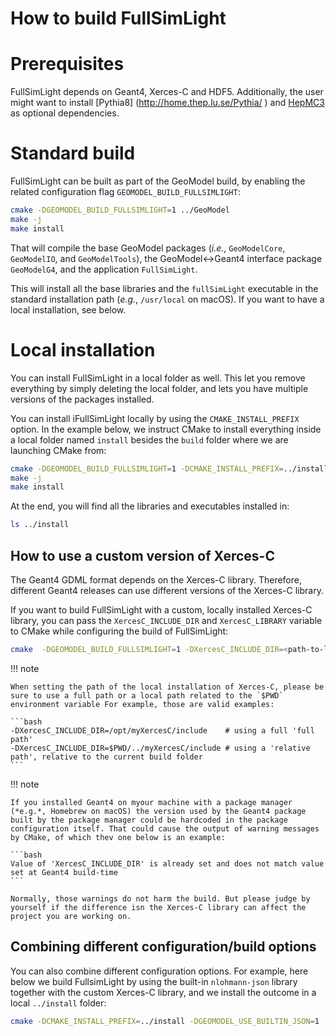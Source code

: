 # How to build FullSimLight

# Prerequisites
FullSimLight depends on Geant4, Xerces-C and HDF5. Additionally, the user might want to install [Pythia8] (http://home.thep.lu.se/Pythia/ ) and [HepMC3](https://gitlab.cern.ch/hepmc/HepMC3) as optional dependencies.

# Standard build

FullSimLight can be built as part of the GeoModel build, by enabling the related configuration flag `GEOMODEL_BUILD_FULLSIMLIGHT`:

```bash
cmake -DGEOMODEL_BUILD_FULLSIMLIGHT=1 ../GeoModel
make -j
make install
```

That will compile the base GeoModel packages (*i.e.*, `GeoModelCore`, `GeoModelIO`, and `GeoModelTools`), the GeoModel<->Geant4 interface package `GeoModelG4`, and the application `FullSimLight`.

This will install all the base libraries and the `fullSimLight` executable in the standard installation path (*e.g.*, `/usr/local` on macOS). If you want to have a local installation, see below.

# Local installation

You can install FullSimLight in a local folder as well. This let you remove everything by simply deleting the local folder, and lets you have multiple versions of the packages installed.

You can install iFullSimLight locally by using the `CMAKE_INSTALL_PREFIX` option. In the example below, we instruct CMake to install everything inside a local folder named `install` besides the `build` folder where we are launching CMake from:

```bash
cmake -DGEOMODEL_BUILD_FULLSIMLIGHT=1 -DCMAKE_INSTALL_PREFIX=../install ../GeoModel
make -j
make install
```

At the end, you will find all the libraries and executables installed in:

```bash
ls ../install
```

## How to use a custom version of Xerces-C

The Geant4 GDML format depends on the Xerces-C library. Therefore, different Geant4 releases can use different versions of the Xerces-C library.

If you want to build FullSimLight with a custom, locally installed Xerces-C library, you can pass the `XercesC_INCLUDE_DIR` and `XercesC_LIBRARY` variable to CMake while configuring the build of FullSimLight:

```bash
cmake  -DGEOMODEL_BUILD_FULLSIMLIGHT=1 -DXercesC_INCLUDE_DIR=<path-to-local-XercesC-installation>/include -DXercesC_LIBRARY=<path-to-local-XercesC-installation>/lib/libxerces-c.dylib ../GeoModel/
```

!!! note
    
    When setting the path of the local installation of Xerces-C, please be sure to use a full path or a local path related to the `$PWD` environment variable For example, those are valid examples:

    ```bash
    -DXercesC_INCLUDE_DIR=/opt/myXercesC/include    # using a full 'full path' 
    -DXercesC_INCLUDE_DIR=$PWD/../myXercesC/include # using a 'relative path', relative to the current build folder 
    ```

!!! note

    If you installed Geant4 on myour machine with a package manager (*e.g.*, Homebrew on macOS) the version used by the Geant4 package built by the package manager could be hardcoded in the package configuration itself. That could cause the output of warning messages by CMake, of which thev one below is an example:

    ```bash
    Value of 'XercesC_INCLUDE_DIR' is already set and does not match value set at Geant4 build-time
    ```

    Normally, those warnings do not harm the build. But please judge by yourself if the difference isn the Xerces-C library can affect the project you are working on.



## Combining different configuration/build options

You can also combine different configuration options. For example, here below we build FullsimLight by using the built-in `nlohmann-json` library together with the custom Xerces-C library, and we install the outcome in a local `../install` folder: 

```bash
cmake -DCMAKE_INSTALL_PREFIX=../install -DGEOMODEL_USE_BUILTIN_JSON=1  -DGEOMODEL_BUILD_FULLSIMLIGHT=1 -DXercesC_INCLUDE_DIR=<path-to-local-XercesC-installation>/include -DXercesC_LIBRARY=<path-to-local-XercesC-installation>/lib/libxerces-c.dylib ../GeoModel/
```


